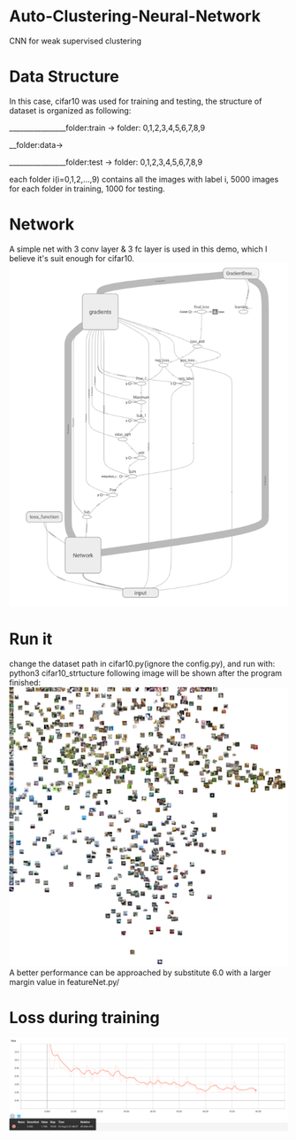 # Auto-Clustering-Neural-Network
CNN for weak supervised clustering

# Data Structure
In this case, cifar10 was used for training and testing, the structure of dataset is organized as following:

________________folder:train -> folder: 0,1,2,3,4,5,6,7,8,9

__folder:data->               

________________folder:test  -> folder: 0,1,2,3,4,5,6,7,8,9
              
each folder i(i=0,1,2,...,9) contains all the images with label i, 5000 images for each folder in training, 1000 for testing.

# Network
A simple net with 3 conv layer & 3 fc layer is used in this demo, which I believe it's suit enough for cifar10.
![image](https://github.com/wangxinyu199306/Auto-Clustering-Neural-Network/blob/master/structure.png)       


# Run it
change the dataset path in cifar10.py(ignore the config.py), and run with:
python3 cifar10_strtucture
following image will be shown after the program finished:
![image](https://github.com/wangxinyu199306/Auto-Clustering-Neural-Network/blob/master/predict.png)
A better performance can be approached by substitute 6.0 with a larger margin value in featureNet.py/

# Loss during training
![image](https://github.com/wangxinyu199306/Auto-Clustering-Neural-Network/blob/master/loss.png)
